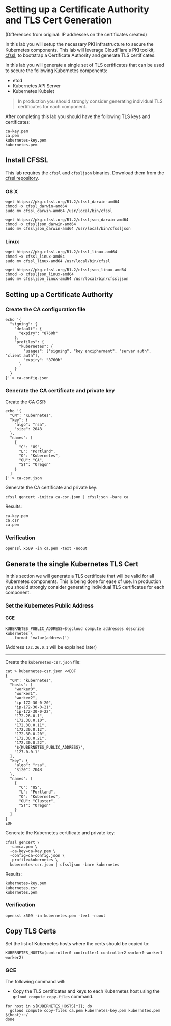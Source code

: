 # Setting up a Certificate Authority and TLS Cert Generation

(Differences from original: IP addresses on the certificates created)

In this lab you will setup the necessary PKI infrastructure to secure the Kubernetes components. This lab will leverage CloudFlare's PKI toolkit, [cfssl](https://github.com/cloudflare/cfssl), to bootstrap a Certificate Authority and generate TLS certificates.

In this lab you will generate a single set of TLS certificates that can be used to secure the following Kubernetes components:

* etcd
* Kubernetes API Server
* Kubernetes Kubelet

> In production you should strongly consider generating individual TLS certificates for each component.

After completing this lab you should have the following TLS keys and certificates:

```
ca-key.pem
ca.pem
kubernetes-key.pem
kubernetes.pem
```


## Install CFSSL

This lab requires the `cfssl` and `cfssljson` binaries. Download them from the [cfssl repository](https://pkg.cfssl.org).

### OS X

```
wget https://pkg.cfssl.org/R1.2/cfssl_darwin-amd64
chmod +x cfssl_darwin-amd64
sudo mv cfssl_darwin-amd64 /usr/local/bin/cfssl
```

```
wget https://pkg.cfssl.org/R1.2/cfssljson_darwin-amd64
chmod +x cfssljson_darwin-amd64
sudo mv cfssljson_darwin-amd64 /usr/local/bin/cfssljson
```


### Linux

```
wget https://pkg.cfssl.org/R1.2/cfssl_linux-amd64
chmod +x cfssl_linux-amd64
sudo mv cfssl_linux-amd64 /usr/local/bin/cfssl
```

```
wget https://pkg.cfssl.org/R1.2/cfssljson_linux-amd64
chmod +x cfssljson_linux-amd64
sudo mv cfssljson_linux-amd64 /usr/local/bin/cfssljson
```

## Setting up a Certificate Authority

### Create the CA configuration file

```
echo '{
  "signing": {
    "default": {
      "expiry": "8760h"
    },
    "profiles": {
      "kubernetes": {
        "usages": ["signing", "key encipherment", "server auth", "client auth"],
        "expiry": "8760h"
      }
    }
  }
}' > ca-config.json
```

### Generate the CA certificate and private key

Create the CA CSR:

```
echo '{
  "CN": "Kubernetes",
  "key": {
    "algo": "rsa",
    "size": 2048
  },
  "names": [
    {
      "C": "US",
      "L": "Portland",
      "O": "Kubernetes",
      "OU": "CA",
      "ST": "Oregon"
    }
  ]
}' > ca-csr.json
```

Generate the CA certificate and private key:

```
cfssl gencert -initca ca-csr.json | cfssljson -bare ca
```

Results:

```
ca-key.pem
ca.csr
ca.pem
```

### Verification

```
openssl x509 -in ca.pem -text -noout
```

## Generate the single Kubernetes TLS Cert

In this section we will generate a TLS certificate that will be valid for all Kubernetes components. This is being done for ease of use. In production you should strongly consider generating individual TLS certificates for each component.

### Set the Kubernetes Public Address

#### GCE

```
KUBERNETES_PUBLIC_ADDRESS=$(gcloud compute addresses describe kubernetes \
  --format 'value(address)')
```

(Address `172.26.0.1` will be explained later)

---

Create the `kubernetes-csr.json` file:

```
cat > kubernetes-csr.json <<EOF
{
  "CN": "kubernetes",
  "hosts": [
    "worker0",
    "worker1",
    "worker2",
    "ip-172-30-0-20",
    "ip-172-30-0-21",
    "ip-172-30-0-22",
    "172.26.0.1",
    "172.30.0.10",
    "172.30.0.11",
    "172.30.0.12",
    "172.30.0.20",
    "172.30.0.21",
    "172.30.0.22",
    "${KUBERNETES_PUBLIC_ADDRESS}",
    "127.0.0.1"
  ],
  "key": {
    "algo": "rsa",
    "size": 2048
  },
  "names": [
    {
      "C": "US",
      "L": "Portland",
      "O": "Kubernetes",
      "OU": "Cluster",
      "ST": "Oregon"
    }
  ]
}
EOF
```

Generate the Kubernetes certificate and private key:

```
cfssl gencert \
  -ca=ca.pem \
  -ca-key=ca-key.pem \
  -config=ca-config.json \
  -profile=kubernetes \
  kubernetes-csr.json | cfssljson -bare kubernetes
```

Results:

```
kubernetes-key.pem
kubernetes.csr
kubernetes.pem
```

### Verification

```
openssl x509 -in kubernetes.pem -text -noout
```

## Copy TLS Certs

Set the list of Kubernetes hosts where the certs should be copied to:

```
KUBERNETES_HOSTS=(controller0 controller1 controller2 worker0 worker1 worker2)
```

### GCE

The following command will:

* Copy the TLS certificates and keys to each Kubernetes host using the `gcloud compute copy-files` command.

```
for host in ${KUBERNETES_HOSTS[*]}; do
  gcloud compute copy-files ca.pem kubernetes-key.pem kubernetes.pem ${host}:~/
done
```

